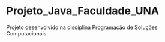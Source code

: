 # Projeto_Java_Faculdade_UNA
Projeto desenvolvido na disciplina Programação de Soluções Computacionais.
